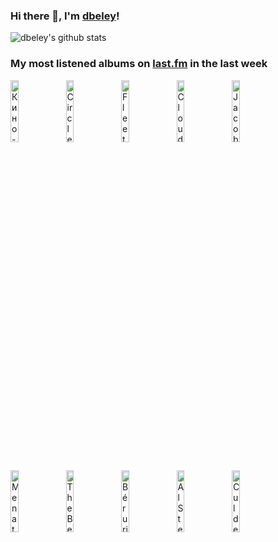 ### Hi there 👋, I'm [dbeley](https://dbeley.ovh/en)!

![dbeley's github stats](https://github-readme-stats.vercel.app/api?username=dbeley)

### My most listened albums on [last.fm](https://www.last.fm/user/d_beley) in the last week

[<img src='https://lastfm.freetls.fastly.net/i/u/300x300/e83bc7a42e3949cf836eb33bb64a60c6.jpg' width='16%' height='16%' alt='Кино - Группа крови'>](https://www.last.fm/music/%25d0%259a%25d0%25b8%25d0%25bd%25d0%25be/%25d0%2593%25d1%2580%25d1%2583%25d0%25bf%25d0%25bf%25d0%25b0%2b%25d0%25ba%25d1%2580%25d0%25be%25d0%25b2%25d0%25b8)&nbsp;
[<img src='https://lastfm.freetls.fastly.net/i/u/300x300/4514f268974a43a7a1e7db12fe0b291e.png' width='16%' height='16%' alt='Circle Jerks - Group Sex'>](https://www.last.fm/music/circle%2bjerks/group%2bsex)&nbsp;
[<img src='https://lastfm.freetls.fastly.net/i/u/300x300/376390dce0a512dcfa2158a589e0e436.png' width='16%' height='16%' alt='Fleetwood Mac - The Dance'>](https://www.last.fm/music/fleetwood%2bmac/the%2bdance)&nbsp;
[<img src='https://lastfm.freetls.fastly.net/i/u/300x300/5bbd43c68b4e4cf696775a7822cf34ae.jpg' width='16%' height='16%' alt='Cloud Nothings - Turning On'>](https://www.last.fm/music/cloud%2bnothings/turning%2bon)&nbsp;
[<img src='https://lastfm.freetls.fastly.net/i/u/300x300/9edb624e62c14c16ccbbe6950e8e555d.jpg' width='16%' height='16%' alt='Jacob Karlzon 3 - Shine'>](https://www.last.fm/music/jacob%2bkarlzon%2b3/shine)&nbsp;
<br>
[<img src='https://lastfm.freetls.fastly.net/i/u/300x300/664df234276cb79a588cb5aceff7eaa8.jpg' width='16%' height='16%' alt='Men at Work - Business As Usual'>](https://www.last.fm/music/men%2bat%2bwork/business%2bas%2busual)&nbsp;
[<img src='https://lastfm.freetls.fastly.net/i/u/300x300/0da22353be514869a1787ac1443c4f26.png' width='16%' height='16%' alt='The Beach Boys - Little Deuce Coupe'>](https://www.last.fm/music/the%2bbeach%2bboys/little%2bdeuce%2bcoupe)&nbsp;
[<img src='https://lastfm.freetls.fastly.net/i/u/300x300/57fd62ed0bb841499a503e937f9a3f90.jpg' width='16%' height='16%' alt='Bérurier Noir - Invisible'>](https://www.last.fm/music/b%25c3%25a9rurier%2bnoir/invisible)&nbsp;
[<img src='https://lastfm.freetls.fastly.net/i/u/300x300/70befedc66a64c4787868a9fca685df1.png' width='16%' height='16%' alt='Al Stewart - Year Of The Cat'>](https://www.last.fm/music/al%2bstewart/year%2bof%2bthe%2bcat)&nbsp;
[<img src='https://lastfm.freetls.fastly.net/i/u/300x300/1016cd78015093c02bc956c733077708.jpg' width='16%' height='16%' alt='Cul de Sac - China Gate'>](https://www.last.fm/music/cul%2bde%2bsac/china%2bgate)&nbsp;
<br>
